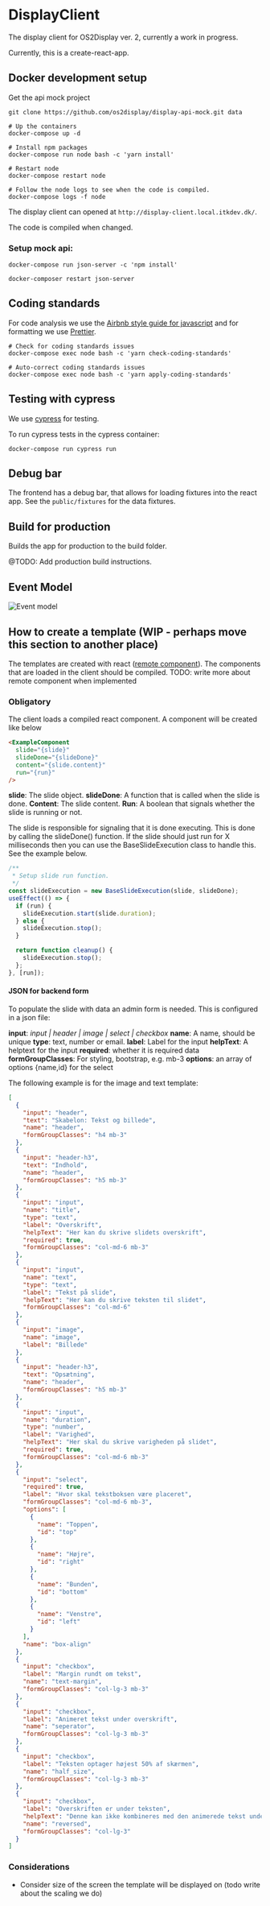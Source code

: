 # DisplayClient

The display client for OS2Display ver. 2, currently a work in progress.

Currently, this is a create-react-app.

## Docker development setup

Get the api mock project

```
git clone https://github.com/os2display/display-api-mock.git data
```

```
# Up the containers
docker-compose up -d

# Install npm packages
docker-compose run node bash -c 'yarn install'

# Restart node
docker-compose restart node

# Follow the node logs to see when the code is compiled.
docker-compose logs -f node
```

The display client can opened at `http://display-client.local.itkdev.dk/`.

The code is compiled when changed.

### Setup mock api:

```
docker-compose run json-server -c 'npm install'

docker-composer restart json-server
```

## Coding standards

For code analysis we use the [Airbnb style guide for javascript](https://github.com/airbnb/javascript) and for formatting we use [Prettier](https://github.com/prettier/prettier).

```
# Check for coding standards issues
docker-compose exec node bash -c 'yarn check-coding-standards'

# Auto-correct coding standards issues
docker-compose exec node bash -c 'yarn apply-coding-standards'
```

## Testing with cypress

We use [cypress](https://www.cypress.io/) for testing.

To run cypress tests in the cypress container:

```
docker-compose run cypress run
```

## Debug bar

The frontend has a debug bar, that allows for loading fixtures into the react app.
See the `public/fixtures` for the data fixtures.

## Build for production

Builds the app for production to the build folder.

@TODO: Add production build instructions.

## Event Model

![Event model](docs/EventModel.png)

## How to create a template (WIP - perhaps move this section to another place)

The templates are created with react ([remote component](https://github.com/Paciolan/remote-component)). The components that are loaded in the client should be compiled.
TODO: write more about remote component when implemented

### Obligatory

The client loads a compiled react component.
A component will be created like below

```html
<ExampleComponent
  slide="{slide}"
  slideDone="{slideDone}"
  content="{slide.content}"
  run="{run}"
/>
```

**slide**: The slide object.
**slideDone**: A function that is called when the slide is done.
**Content**: The slide content.
**Run**: A boolean that signals whether the slide is running or not.

The slide is responsible for signaling that it is done executing. This is done by calling the slideDone() function. If the slide should just run for X milliseconds then you can use the BaseSlideExecution class to handle this. See the example below.

```javascript
/**
 * Setup slide run function.
 */
const slideExecution = new BaseSlideExecution(slide, slideDone);
useEffect(() => {
  if (run) {
    slideExecution.start(slide.duration);
  } else {
    slideExecution.stop();
  }

  return function cleanup() {
    slideExecution.stop();
  };
}, [run]);
```

#### JSON for backend form

To populate the slide with data an admin form is needed. This is configured in a json file:

**input**: _input | header | image | select | checkbox_
**name**: A name, should be unique
**type**: text, number or email.
**label**: Label for the input
**helpText**: A helptext for the input
**required**: whether it is required data
**formGroupClasses**: For styling, bootstrap, e.g. mb-3
**options**: an array of options {name,id} for the select

The following example is for the image and text template:

```json
[
  {
    "input": "header",
    "text": "Skabelon: Tekst og billede",
    "name": "header",
    "formGroupClasses": "h4 mb-3"
  },
  {
    "input": "header-h3",
    "text": "Indhold",
    "name": "header",
    "formGroupClasses": "h5 mb-3"
  },
  {
    "input": "input",
    "name": "title",
    "type": "text",
    "label": "Overskrift",
    "helpText": "Her kan du skrive slidets overskrift",
    "required": true,
    "formGroupClasses": "col-md-6 mb-3"
  },
  {
    "input": "input",
    "name": "text",
    "type": "text",
    "label": "Tekst på slide",
    "helpText": "Her kan du skrive teksten til slidet",
    "formGroupClasses": "col-md-6"
  },
  {
    "input": "image",
    "name": "image",
    "label": "Billede"
  },
  {
    "input": "header-h3",
    "text": "Opsætning",
    "name": "header",
    "formGroupClasses": "h5 mb-3"
  },
  {
    "input": "input",
    "name": "duration",
    "type": "number",
    "label": "Varighed",
    "helpText": "Her skal du skrive varigheden på slidet",
    "required": true,
    "formGroupClasses": "col-md-6 mb-3"
  },
  {
    "input": "select",
    "required": true,
    "label": "Hvor skal tekstboksen være placeret",
    "formGroupClasses": "col-md-6 mb-3",
    "options": [
      {
        "name": "Toppen",
        "id": "top"
      },
      {
        "name": "Højre",
        "id": "right"
      },
      {
        "name": "Bunden",
        "id": "bottom"
      },
      {
        "name": "Venstre",
        "id": "left"
      }
    ],
    "name": "box-align"
  },
  {
    "input": "checkbox",
    "label": "Margin rundt om tekst",
    "name": "text-margin",
    "formGroupClasses": "col-lg-3 mb-3"
  },
  {
    "input": "checkbox",
    "label": "Animeret tekst under overskrift",
    "name": "seperator",
    "formGroupClasses": "col-lg-3 mb-3"
  },
  {
    "input": "checkbox",
    "label": "Teksten optager højest 50% af skærmen",
    "name": "half_size",
    "formGroupClasses": "col-lg-3 mb-3"
  },
  {
    "input": "checkbox",
    "label": "Overskriften er under teksten",
    "helpText": "Denne kan ikke kombineres med den animerede tekst under overskriften",
    "name": "reversed",
    "formGroupClasses": "col-lg-3"
  }
]
```

### Considerations

- Consider size of the screen the template will be displayed on (todo write about the scaling we do)
